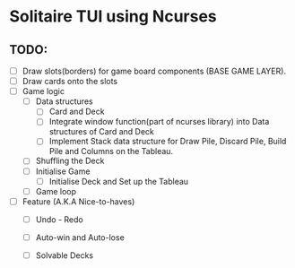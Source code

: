 # Solitaire TUI using Ncurses
## TODO:
- [ ] Draw slots(borders) for game board components (BASE GAME LAYER).
- [ ] Draw cards onto the slots
- [ ] Game logic
    - [ ] Data structures
        - [ ] Card and Deck
        - [ ] Integrate window function(part of ncurses library) into Data structures of Card and Deck
        - [ ] Implement Stack data structure for Draw Pile, Discard Pile, Build Pile and Columns on the Tableau.
    - [ ] Shuffling the Deck
    - [ ] Initialise Game
        - [ ] Initialise Deck and Set up the Tableau
    - [ ] Game loop
- [ ] Feature (A.K.A Nice-to-haves)
    - [ ] Undo - Redo
    - [ ] Auto-win and Auto-lose
    - [ ] Solvable Decks

